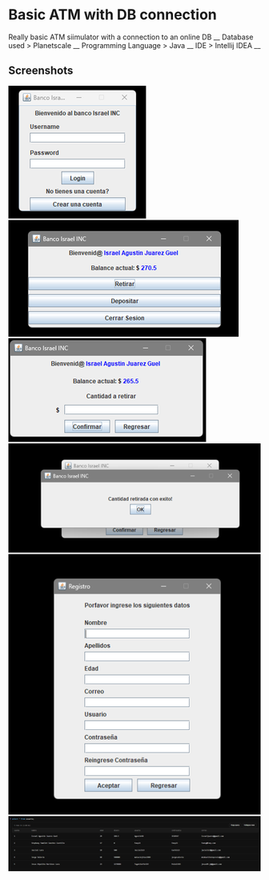 #  Basic ATM with DB connection

Really basic ATM siimulator with a connection to an online DB __
Database used > Planetscale __
Programming Language > Java __
IDE > Intellij IDEA __

## Screenshots

![App Screenshot](Images/A.png)
![App Screenshot](Images/B.png)
![App Screenshot](Images/C.png)
![App Screenshot](Images/D.png)
![App Screenshot](Images/E.png)
![App Screenshot](Images/F.png)
